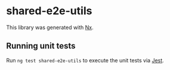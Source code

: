 # shared-e2e-utils

This library was generated with [Nx](https://nx.dev).

## Running unit tests

Run `ng test shared-e2e-utils` to execute the unit tests via [Jest](https://jestjs.io).
